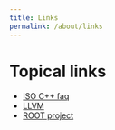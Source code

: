 ```yaml
---
title: Links
permalink: /about/links
---
```


# Topical links

* [ISO C++ faq](https://isocpp.org/faq)
* [LLVM](https://llvm.org)
* [ROOT project](https://root.cern.ch)




